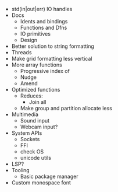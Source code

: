 - std(in|out|err) IO handles
- Docs
  - Idents and bindings
  - Functions and Dfns
  - IO primitives
  - Design
- Better solution to string formatting
- Threads
- Make grid formatting less vertical
- More array functions
  - Progressive index of
  - Nudge
  - Amend
- Optimized functions
  - Reduces:
    - Join all
  - Make group and partition allocate less
- Multimedia
  - Sound input
  - Webcam input?
- System APIs
  - Sockets
  - FFI
  - check OS
  - unicode utils
- LSP?
- Tooling
  - Basic package manager
- Custom monospace font
